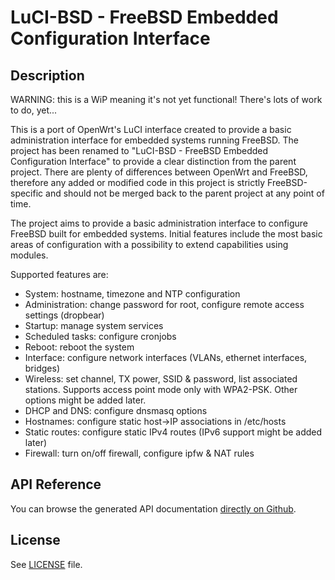 # LuCI-BSD - FreeBSD Embedded Configuration Interface

## Description

WARNING: this is a WiP meaning it's not yet functional! There's lots of work to do, yet...

This is a port of OpenWrt's LuCI interface created to provide a basic administration interface for embedded systems running FreeBSD. The project has been renamed to "LuCI-BSD - FreeBSD Embedded Configuration Interface" to provide a clear distinction from the parent project. There are plenty of differences between OpenWrt and FreeBSD, therefore any added or modified code in this project is strictly FreeBSD-specific and should not be merged back to the parent project at any point of time.

The project aims to provide a basic administration interface to configure FreeBSD built for embedded systems. Initial features include the most basic areas of configuration with a possibility to extend capabilities using modules.

Supported features are:

* System: hostname, timezone and NTP configuration
* Administration: change password for root, configure remote access settings (dropbear)
* Startup: manage system services
* Scheduled tasks: configure cronjobs
* Reboot: reboot the system
* Interface: configure network interfaces (VLANs, ethernet interfaces, bridges)
* Wireless: set channel, TX power, SSID & password, list associated stations. Supports access point mode only with WPA2-PSK. Other options might be added later.
* DHCP and DNS: configure dnsmasq options
* Hostnames: configure static host->IP associations in /etc/hosts
* Static routes: configure static IPv4 routes (IPv6 support might be added later)
* Firewall: turn on/off firewall, configure ipfw & NAT rules

## API Reference

You can browse the generated API documentation [directly on Github](http://htmlpreview.github.io/?http://raw.githubusercontent.com/openwrt/luci/master/documentation/api/index.html).

## License

See [LICENSE](LICENSE) file.
